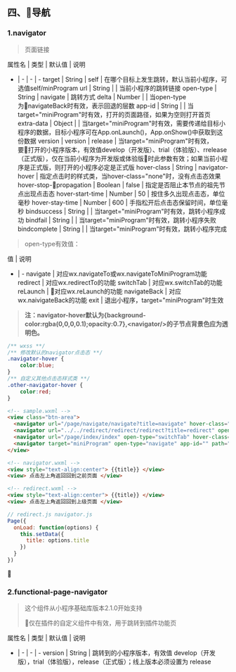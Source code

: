 ## 四、导航
### 1.navigator

> 页面链接

属性名 | 类型 | 默认值 | 说明
- | - | - | - 
target | String | self | 在哪个目标上发生跳转，默认当前小程序，可选值self/minProgram
url | String  | | 当前小程序的跳转链接
open-type | String | navigate | 跳转方式
delta | Number | | 当open-type为navigateBack时有效，表示回退的层数
app-id | String | | 当target="miniProgram"时有效，打开的页面路径，如果为空则打开首页
extra-data | Object | | 当target="miniProgram"时有效，需要传递给目标小程序的数据，目标小程序可在App.onLaunch()，App.onShow()中获取到这份数据
version | version | release | 当target="miniProgram"时有效，要打开的小程序版本，有效值develop（开发版）、trial（体验版）、rrelease（正式版），仅在当前小程序为开发版或体验版时此参数有效；如果当前小程序是正式版，则打开的小程序必定是正式版
hover-class | String | navigator-hover | 指定点击时的样式类，当hover-class="none"时，没有点击态效果
hover-stop-propagation | Boolean | false | 指定是否阻止本节点的祖先节点出现点击态
hover-start-time | Number | 50 | 按住多久出现点击态，单位毫秒
hover-stay-time | Number | 600 | 手指松开后点击态保留时间，单位毫秒
bindsuccess | String | | 当target="miniProgram"时有效，跳转小程序成功
bindfail | String | | 当target="miniProgram"时有效，跳转小程序失败
bindcomplete | String | | 当target="miniProgram"时有效，跳转小程序完成

> open-type有效值：

值 | 说明
- | -
navigate | 对应wx.navigateTo或wx.navigateToMiniProgram功能
redirect | 对应wx.redirectTo的功能
switchTab | 对应wx.switchTab的功能
reLaunch | 对应wx.reLaunch的功能
navigateBack | 对应wx.naivigateBack的功能
exit | 退出小程序，target="miniProgram"时生效

> **注：navigator-hover默认为{background-color:rgba(0,0,0,0.1);opacity:0.7},\<navigator/>的子节点背景色应为透明色。**

```css
/** wxss **/
/** 修改默认的navigator点击态 **/
.navigator-hover {
	color:blue;
}
/** 自定义其他点击态样式类 **/
.other-navigator-hover {
	color:red;
}
```

```html
<!-- sample.wxml -->
<view class="btn-area">
  <navigator url="/page/navigate/navigate?title=navigate" hover-class="navigator-hover">跳转到新页面</navigator>
  <navigator url="../../redirect/redirect/redirect?title=redirect" open-type="redirect" hover-class="other-navigator-hover">在当前页打开</navigator>
  <navigator url="/page/index/index" open-type="switchTab" hover-class="other-navigator-hover">切换 Tab</navigator>
  <navigator target="miniProgram" open-type="navigate" app-id="" path="" extra-data="" version="release">打开绑定的小程序</navigator>
</view>

<!-- navigator.wxml -->
<view style="text-align:center"> {{title}} </view>
<view> 点击左上角返回回到之前页面 </view>

<!-- redirect.wxml -->
<view style="text-align:center"> {{title}} </view>
<view> 点击左上角返回回到上级页面 </view>
```
```javascript
// redirect.js navigator.js
Page({
  onLoad: function(options) {
    this.setData({
      title: options.title
    })
  }
})

```

### 2.functional-page-navigator

> 这个组件从小程序基础库版本2.1.0开始支持
> 
> 仅在插件的自定义组件中有效，用于跳转到插件功能页

属性名 | 类型 | 默认值 | 说明
- | - | - | -
version | String | 跳转到的小程序版本，有效值 develop（开发版），trial（体验版），release（正式版）；线上版本必须设置为 release